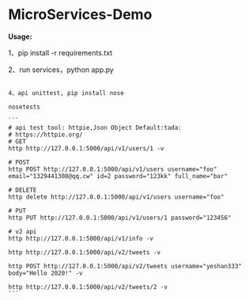 # MicroServices-Demo

**Usage:**

1、pip install -r requirements.txt

2、run services，python app.py

~~~3、sqlite3 app.db < app.sql~~~

4、api unittest, pip install nose

nosetests

```
# api test tool: httpie,Json Object Default:tada:
# https://httpie.org/
# GET
http http://127.0.0.1:5000/api/v1/users/1 -v

# POST
http POST http://127.0.0.1:5000/api/v1/users username="foo" email="1329441308@qq.cw" id=2 password="123kk" full_name="bar"

# DELETE
http delete http://127.0.0.1:5000/api/v1/users username="foo"

# PUT
http PUT http://127.0.0.1:5000/api/v1/users/1 password="123456"

# v2 api
http http://127.0.0.1:5000/api/v1/info -v

http http://127.0.0.1:5000/api/v2/tweets -v

http POST http://127.0.0.1:5000/api/v2/tweets username="yeshan333" body="Hello 2020!" -v

http http://127.0.0.1:5000/api/v2/tweets/2 -v
```
